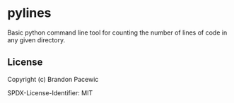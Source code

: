 # pylines

Basic python command line tool for counting the number of lines of code in any given directory.

## License

Copyright (c) Brandon Pacewic

SPDX-License-Identifier: MIT

